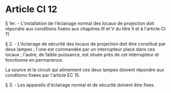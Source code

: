 # Article CI 12

§ 1er. - L'installation de l'éclairage normal des locaux de projection doit répondre aux conditions fixées aux chapitres III et V du titre II et à l'article CI 11.

§ 2. - L'éclairage de sécurité des locaux de projection doit être constitué par deux lampes ; l'une est commandée par un interrupteur placé dans ces locaux ; l'autre, de faible puissance, est située près de cet interrupteur et fonctionne en permanence.

La source et le circuit qui alimentent ces deux lampes doivent répondre aux conditions fixées par l'article EC 15.

§ 3. - Les appareils d'éclairage normal et de sécurité doivent être fixes.
